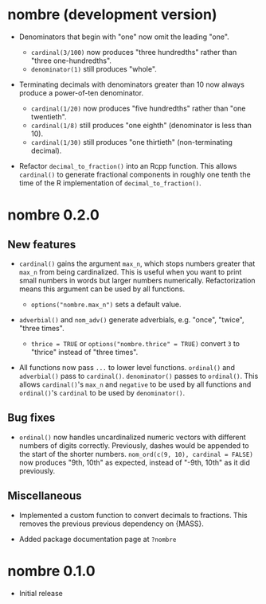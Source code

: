 # nombre (development version)

* Denominators that begin with "one" now omit the leading "one".
  - `cardinal(3/100)` now produces "three hundredths" rather than
    "three one-hundredths".
  - `denominator(1)` still produces "whole".

* Terminating decimals with denominators greater than 10 now always produce a
  power-of-ten denominator.
  - `cardinal(1/20)` now produces "five hundredths" rather than "one twentieth".
  - `cardinal(1/8)` still produces "one eighth" (denominator is less than 10).
  - `cardinal(1/30)` still produces "one thirtieth" (non-terminating decimal).

* Refactor `decimal_to_fraction()` into an Rcpp function.
  This allows `cardinal()` to generate fractional components in roughly one
  tenth the time of the R implementation of `decimal_to_fraction()`.

# nombre 0.2.0

## New features

* `cardinal()` gains the argument `max_n`, which stops numbers greater that
  `max_n` from being cardinalized.
  This is useful when you want to print small numbers in words but larger
  numbers numerically.
  Refactorization means this argument can be used by all functions.
  - `options("nombre.max_n")` sets a default value.
  
* `adverbial()` and `nom_adv()` generate adverbials, e.g. "once", "twice",
  "three times".
  - `thrice = TRUE` or `options("nombre.thrice" = TRUE)` convert `3` to "thrice"
    instead of "three times".
  
* All functions now pass `...` to lower level functions.
  `ordinal()` and `adverbial()` pass to `cardinal()`.
  `denominator()` passes to `ordinal()`.
  This allows `cardinal()`'s `max_n` and `negative` to be used by all functions
  and `ordinal()`'s `cardinal` to be used by `denominator()`.
  
## Bug fixes

* `ordinal()` now handles uncardinalized numeric vectors with different numbers
  of digits correctly.
  Previously, dashes would be appended to the start of the shorter numbers.
  `nom_ord(c(9, 10), cardinal = FALSE)` now produces "9th, 10th" as expected,
  instead of "-9th, 10th" as it did previously.
  
## Miscellaneous

* Implemented a custom function to convert decimals to fractions.
  This removes the previous previous dependency on {MASS}.
  
* Added package documentation page at `?nombre`

# nombre 0.1.0

* Initial release
